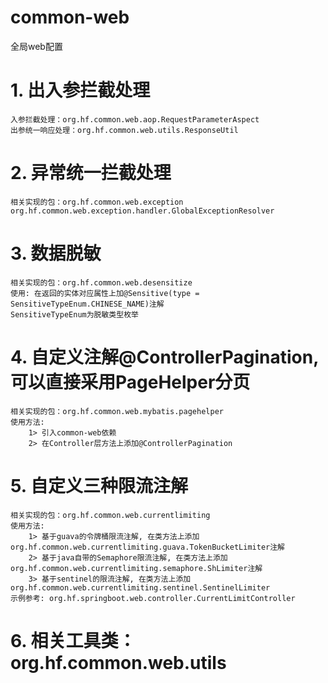 # common-web
全局web配置

# 1. 出入参拦截处理
    入参拦截处理：org.hf.common.web.aop.RequestParameterAspect
    出参统一响应处理：org.hf.common.web.utils.ResponseUtil
# 2. 异常统一拦截处理
    相关实现的包：org.hf.common.web.exception
    org.hf.common.web.exception.handler.GlobalExceptionResolver
# 3. 数据脱敏
    相关实现的包：org.hf.common.web.desensitize
    使用: 在返回的实体对应属性上加@Sensitive(type = SensitiveTypeEnum.CHINESE_NAME)注解
    SensitiveTypeEnum为脱敏类型枚举
# 4. 自定义注解@ControllerPagination, 可以直接采用PageHelper分页
    相关实现的包：org.hf.common.web.mybatis.pagehelper
    使用方法: 
        1> 引入common-web依赖
        2> 在Controller层方法上添加@ControllerPagination
# 5. 自定义三种限流注解
    相关实现的包：org.hf.common.web.currentlimiting
    使用方法: 
        1> 基于guava的令牌桶限流注解, 在类方法上添加org.hf.common.web.currentlimiting.guava.TokenBucketLimiter注解
        2> 基于java自带的Semaphore限流注解, 在类方法上添加org.hf.common.web.currentlimiting.semaphore.ShLimiter注解
        3> 基于sentinel的限流注解, 在类方法上添加org.hf.common.web.currentlimiting.sentinel.SentinelLimiter
    示例参考: org.hf.springboot.web.controller.CurrentLimitController
# 6. 相关工具类：org.hf.common.web.utils
